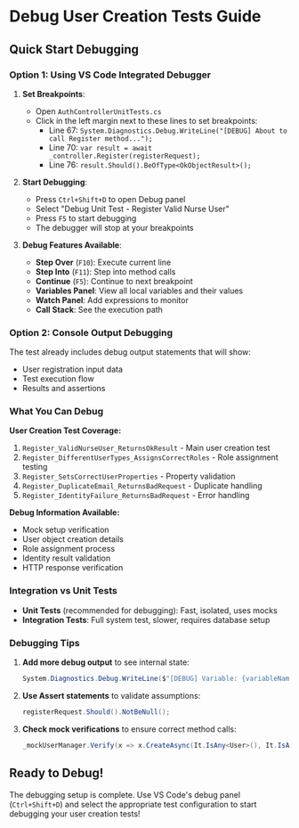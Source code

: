 # Debug User Creation Tests Guide

## Quick Start Debugging

### Option 1: Using VS Code Integrated Debugger

1. **Set Breakpoints**:
   - Open `AuthControllerUnitTests.cs`
   - Click in the left margin next to these lines to set breakpoints:
     - Line 67: `System.Diagnostics.Debug.WriteLine("[DEBUG] About to call Register method...");`
     - Line 70: `var result = await _controller.Register(registerRequest);`
     - Line 76: `result.Should().BeOfType<OkObjectResult>();`

2. **Start Debugging**:
   - Press `Ctrl+Shift+D` to open Debug panel
   - Select "Debug Unit Test - Register Valid Nurse User"
   - Press `F5` to start debugging
   - The debugger will stop at your breakpoints

3. **Debug Features Available**:
   - **Step Over** (`F10`): Execute current line
   - **Step Into** (`F11`): Step into method calls
   - **Continue** (`F5`): Continue to next breakpoint
   - **Variables Panel**: View all local variables and their values
   - **Watch Panel**: Add expressions to monitor
   - **Call Stack**: See the execution path

### Option 2: Console Output Debugging

The test already includes debug output statements that will show:
- User registration input data
- Test execution flow
- Results and assertions

### What You Can Debug

**User Creation Test Coverage:**
1. `Register_ValidNurseUser_ReturnsOkResult` - Main user creation test
2. `Register_DifferentUserTypes_AssignsCorrectRoles` - Role assignment testing
3. `Register_SetsCorrectUserProperties` - Property validation
4. `Register_DuplicateEmail_ReturnsBadRequest` - Duplicate handling
5. `Register_IdentityFailure_ReturnsBadRequest` - Error handling

**Debug Information Available:**
- Mock setup verification
- User object creation details
- Role assignment process
- Identity result validation
- HTTP response verification

### Integration vs Unit Tests

- **Unit Tests** (recommended for debugging): Fast, isolated, uses mocks
- **Integration Tests**: Full system test, slower, requires database setup

### Debugging Tips

1. **Add more debug output** to see internal state:
   ```csharp
   System.Diagnostics.Debug.WriteLine($"[DEBUG] Variable: {variableName}");
   ```

2. **Use Assert statements** to validate assumptions:
   ```csharp
   registerRequest.Should().NotBeNull();
   ```

3. **Check mock verifications** to ensure correct method calls:
   ```csharp
   _mockUserManager.Verify(x => x.CreateAsync(It.IsAny<User>(), It.IsAny<string>()), Times.Once);
   ```

## Ready to Debug!

The debugging setup is complete. Use VS Code's debug panel (`Ctrl+Shift+D`) and select the appropriate test configuration to start debugging your user creation tests!